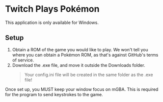# Twitch Plays Pokémon

This application is only available for Windows.

## Setup

1. Obtain a ROM of the game you would like to play. We won't tell you where you can obtain a Pokémon ROM, as that's against GitHub's terms of service.
1. Download the .exe file, and move it outside the Downloads folder.
   > Your config.ini file will be created in the same folder as the .exe file!

Once set up, you MUST keep your window focus on mGBA. This is required for the program to send keystrokes to the game.